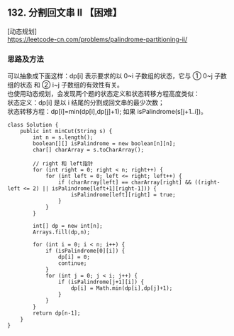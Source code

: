 ## 132. 分割回文串 II 【困难】      
[动态规划]     
https://leetcode-cn.com/problems/palindrome-partitioning-ii/       

### 思路及方法     
可以抽象成下面这样：dp[i] 表示要求的以 0~i 子数组的状态，它与 ① 0~j 子数组的状态 和 ② i~j 子数组的有效性有关。        
也使用动态规划，会发现两个题的状态定义和状态转移方程高度类似：     
状态定义：dp[i] 是以 i 结尾的分割成回文串的最少次数；         
状态转移方程：dp[i]=min(dp[i],dp[j]+1); 如果 isPalindrome(s[j+1..i])。      
```
class Solution {
    public int minCut(String s) {
        int n = s.length();
        boolean[][] isPalindrome = new boolean[n][n];
        char[] charArray = s.toCharArray();
        
        // right 和 left指针
        for (int right = 0; right < n; right++) {
            for (int left = 0; left <= right; left++) {
                if (charArray[left] == charArray[right] && ((right-left <= 2) || isPalindrome[left+1][right-1])) {
                    isPalindrome[left][right] = true;
                }
            }
        }
        
        int[] dp = new int[n];
        Arrays.fill(dp,n);
        
        for (int i = 0; i < n; i++) {
            if (isPalindrome[0][i]) {
                dp[i] = 0;
                continue;
            }
            for (int j = 0; j < i; j++) {
                if (isPalindrome[j+1][i]) {
                    dp[i] = Math.min(dp[i],dp[j]+1);
                }
            }
        }
        return dp[n-1];
    }
}
```
